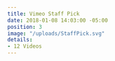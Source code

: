 ```yaml
---
title: Vimeo Staff Pick
date: 2018-01-08 14:03:00 -05:00
position: 3
image: "/uploads/StaffPick.svg"
details:
- 12 Videos
---
```


